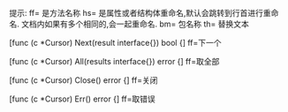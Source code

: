 提示:
ff= 是方法名称
hs= 是属性或者结构体重命名,默认会跳转到行首进行重命名.
    文档内如果有多个相同的,会一起重命名.
bm= 包名称
th= 替换文本

[func (c *Cursor) Next(result interface{}) bool {]
ff=下一个

[func (c *Cursor) All(results interface{}) error {]
ff=取全部

[func (c *Cursor) Close() error {]
ff=关闭

[func (c *Cursor) Err() error {]
ff=取错误

